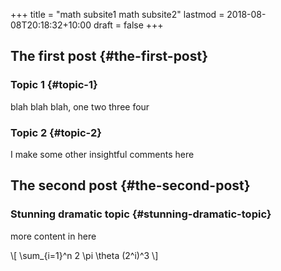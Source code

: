 +++
title = "math subsite1 math subsite2"
lastmod = 2018-08-08T20:18:32+10:00
draft = false
+++

## The first post {#the-first-post}



### Topic 1 {#topic-1}

blah blah blah, one two three four


### Topic 2 {#topic-2}

I make some other insightful comments here


## The second post {#the-second-post}



### Stunning dramatic topic {#stunning-dramatic-topic}

more content in here

\\[ \sum\_{i=1}^n 2 \pi \theta (2^i)^3 \\]
